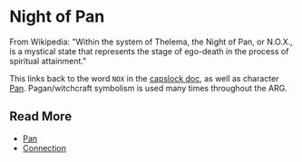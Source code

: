 # Night of Pan

From Wikipedia: "Within the system of Thelema, the Night of Pan, or N.O.X., is a mystical 
state that represents the stage of ego-death in the process of spiritual attainment."

This links back to the word `NOX` in the [capslock doc](../files/capslock_doc.md), as well as 
character [Pan](../characters/pan.md). Pagan/witchcraft symbolism is used many times throughout the ARG.

## Read More

- [Pan](../characters/pan.md)
- [Connection](insight1-connection.md)